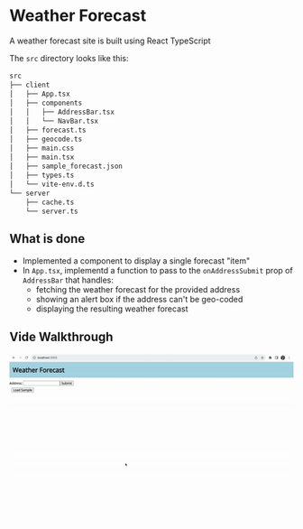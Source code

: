 # Weather Forecast

A weather forecast site is built using React TypeScript

The `src` directory looks like this:

```
src
├── client
│   ├── App.tsx
│   ├── components
│   │   ├── AddressBar.tsx
│   │   └── NavBar.tsx
│   ├── forecast.ts
│   ├── geocode.ts
│   ├── main.css
│   ├── main.tsx
│   ├── sample_forecast.json
│   ├── types.ts
│   └── vite-env.d.ts
└── server
    ├── cache.ts
    └── server.ts
```

## What is done

- Implemented a component to display a single forecast "item"
- In `App.tsx`, implementd a function to pass to the `onAddressSubmit` prop of `AddressBar` that handles:
  - fetching the weather forecast for the provided address
  - showing an alert box if the address can't be geo-coded
  - displaying the resulting weather forecast

## Vide Walkthrough

![](https://github.com/Myesha-Mahazabeen/Weather-WebApp/blob/master/weather.gif)
